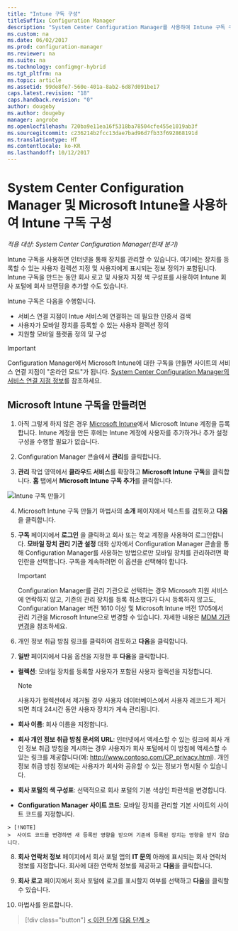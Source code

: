 ```yaml
---
title: "Intune 구독 구성"
titleSuffix: Configuration Manager
description: "System Center Configuration Manager를 사용하여 Intune 구독 구성"
ms.custom: na
ms.date: 06/02/2017
ms.prod: configuration-manager
ms.reviewer: na
ms.suite: na
ms.technology: configmgr-hybrid
ms.tgt_pltfrm: na
ms.topic: article
ms.assetid: 99de8fe7-560e-401a-8ab2-6d87d091be17
caps.latest.revision: "18"
caps.handback.revision: "0"
author: dougeby
ms.author: dougeby
manager: angrobe
ms.openlocfilehash: 720ba9e11ea16f5318ba78504cfe455e1019ab3f
ms.sourcegitcommit: c236214b2fcc13dae7bad96d7fb33f692868191d
ms.translationtype: HT
ms.contentlocale: ko-KR
ms.lasthandoff: 10/12/2017
---
```

# <a name="configure-your-intune-subscription-with-system-center-configuration-manager-and-microsoft-intune"></a>System Center Configuration Manager 및 Microsoft Intune을 사용하여 Intune 구독 구성

*적용 대상: System Center Configuration Manager(현재 분기)*

Intune 구독을 사용하면 인터넷을 통해 장치를 관리할 수 있습니다. 여기에는 장치를 등록할 수 있는 사용자 컬렉션 지정 및 사용자에게 표시되는 정보 정의가 포함됩니다. Intune 구독을 만드는 동안 회사 로고 및 사용자 지정 색 구성표를 사용하여 Intune 회사 포털에 회사 브랜딩을 추가할 수도 있습니다.

Intune 구독은 다음을 수행합니다.

-   서비스 연결 지점이 Intue 서비스에 연결하는 데 필요한 인증서 검색
-   사용자가 모바일 장치를 등록할 수 있는 사용자 컬렉션 정의
-   지원할 모바일 플랫폼 정의 및 구성

> [!IMPORTANT]
>  Configuration Manager에서 Microsoft Intune에 대한 구독을 만들면 사이트의 서비스 연결 지점이 "온라인 모드"가 됩니다. [System Center Configuration Manager의 서비스 연결 지점 정보](../../core/servers/deploy/configure/about-the-service-connection-point.md)를 참조하세요.

## <a name="to-create-the-microsoft-intune-subscription"></a>Microsoft Intune 구독을 만들려면

1.  아직 그렇게 하지 않은 경우 [Microsoft Intune](http://go.microsoft.com/fwlink/?LinkID=258216)에서 Microsoft Intune 계정을 등록합니다.  Intune 계정을 만든 후에는 Intune 계정에 사용자를 추가하거나 추가 설정 구성을 수행할 필요가 없습니다.

2.  Configuration Manager 콘솔에서 **관리**를 클릭합니다.

3.  **관리** 작업 영역에서 **클라우드 서비스**를 확장하고 **Microsoft Intune 구독**을 클릭합니다. **홈** 탭에서 **Microsoft Intune 구독 추가**를 클릭합니다.

![Intune 구독 만들기](../media/mdm-set-intune.png)

4.  Microsoft Intune 구독 만들기 마법사의 **소개** 페이지에서 텍스트를 검토하고 **다음**을 클릭합니다.

5.  **구독** 페이지에서 **로그인** 을 클릭하고 회사 또는 학교 계정을 사용하여 로그인합니다. **모바일 장치 관리 기관 설정** 대화 상자에서 Configuration Manager 콘솔을 통해 Configuration Manager를 사용하는 방법으로만 모바일 장치를 관리하려면 확인란을 선택합니다. 구독을 계속하려면 이 옵션을 선택해야 합니다.

    > [!IMPORTANT]
    >  Configuration Manager를 관리 기관으로 선택하는 경우 Microsoft 지원 서비스에 연락하지 않고, 기존의 관리 장치를 등록 취소했다가 다시 등록하지 않고도, Configuration Manager 버전 1610 이상 및 Microsoft Intune 버전 1705에서 관리 기관을 Microsoft Intune으로 변경할 수 있습니다. 자세한 내용은 [MDM 기관 변경](/sccm/mdm/deploy-use/change-mdm-authority)을 참조하세요.

6.  개인 정보 취급 방침 링크를 클릭하여 검토하고 **다음**을 클릭합니다.

7.  **일반** 페이지에서 다음 옵션을 지정한 후 **다음**을 클릭합니다.

  -   **컬렉션**: 모바일 장치를 등록할 사용자가 포함된 사용자 컬렉션을 지정합니다.

      > [!NOTE]
      >  사용자가 컬렉션에서 제거될 경우 사용자 데이터베이스에서 사용자 레코드가 제거되면 최대 24시간 동안 사용자 장치가 계속 관리됩니다.

  -   **회사 이름**: 회사 이름을 지정합니다.

  -   **회사 개인 정보 취급 방침 문서의 URL**: 인터넷에서 액세스할 수 있는 링크에 회사 개인 정보 취급 방침을 게시하는 경우 사용자가 회사 포털에서 이 방침에 액세스할 수 있는 링크를 제공합니다(예: http://www.contoso.com/CP_privacy.html). 개인 정보 취급 방침 정보에는 사용자가 회사와 공유할 수 있는 정보가 명시될 수 있습니다.

  -   **회사 포털의 색 구성표**: 선택적으로 회사 포털의 기본 색상인 파란색을 변경합니다.

  -   **Configuration Manager 사이트 코드**: 모바일 장치를 관리할 기본 사이트의 사이트 코드를 지정합니다.

    > [!NOTE]
    >  사이트 코드를 변경하면 새 등록만 영향을 받으며 기존에 등록된 장치는 영향을 받지 않습니다.

8.  **회사 연락처 정보** 페이지에서 회사 포털 앱의 **IT 문의** 아래에 표시되는 회사 연락처 정보를 지정합니다. 회사에 대한 연락처 정보를 제공하고 **다음**을 클릭합니다.

9. **회사 로고** 페이지에서 회사 포털에 로고를 표시할지 여부를 선택하고 **다음**을 클릭할 수 있습니다.

10. 마법사를 완료합니다.

> [!div class="button"]
[< 이전 단계](confirm-dns.md)  [다음 단계 >](terms-and-conditions.md)

